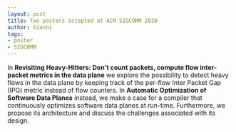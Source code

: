 ```yaml
---
layout: post
title: Two posters accepted at ACM SIGCOMM 2020
author: Gianni
tags:  
- poster  
- SIGCOMM
---
```


In **Revisiting Heavy-Hitters: Don't count packets, compute flow inter-packet metrics in the data plane** 
we explore the possibility to detect heavy flows in the data plane by keeping track of the per-flow Inter Packet Gap (IPG) metric instead of flow counters.
In **Automatic Optimization of Software Data Planes** instead, we make a case for a compiler that continuously optimizes software data planes at 
run-time. Furthermore, we propose its architecture and discuss the challenges associated with its design.
